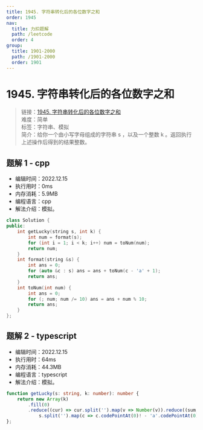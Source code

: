 ```yaml
---
title: 1945. 字符串转化后的各位数字之和
order: 1945
nav:
  title: 力扣题解
  path: /leetcode
  order: 4
group:
  title: 1901-2000
  path: /1901-2000
  order: 1901
---
```


# 1945. 字符串转化后的各位数字之和
    
> 链接：[1945. 字符串转化后的各位数字之和](https://leetcode.cn/problems/sum-of-digits-of-string-after-convert/)  
> 难度：简单  
> 标签：字符串、模拟  
> 简介：给你一个由小写字母组成的字符串 s ，以及一个整数 k 。返回执行上述操作后得到的结果整数。
      
## 题解 1 - cpp
- 编辑时间：2022.12.15
- 执行用时：0ms
- 内存消耗：5.9MB
- 编程语言：cpp
- 解法介绍：模拟。
```cpp
class Solution {
public:
    int getLucky(string s, int k) {
        int num = format(s);
        for (int i = 1; i < k; i++) num = toNum(num);
        return num;
    }
    int format(string &s) {
        int ans = 0;
        for (auto &c : s) ans = ans + toNum(c - 'a' + 1);
        return ans;
    }
    int toNum(int num) {
        int ans = 0;
        for (; num; num /= 10) ans = ans + num % 10;
        return ans;
    }
};
```

## 题解 2 - typescript
- 编辑时间：2022.12.15
- 执行用时：64ms
- 内存消耗：44.3MB
- 编程语言：typescript
- 解法介绍：模拟。
```typescript
function getLucky(s: string, k: number): number {
    return new Array(k)
        .fill(0)
        .reduce((cur) => cur.split('').map(v => Number(v)).reduce((sum, cur) => sum + cur, 0).toString(),
            s.split('').map(c => c.codePointAt(0)! - 'a'.codePointAt(0)! + 1).join(''));
};
```

      